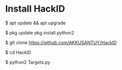 # Install HackID

$ apt update && apt upgrade

$ pkg update pkg install python2

$ git clone https://github.com/AKKUSANTUY/HackID

$ cd HackID

$ python2 Targets.py
